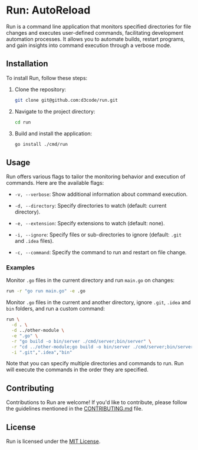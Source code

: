 # Run: AutoReload

Run is a command line application that monitors specified directories for file changes and executes
user-defined commands, facilitating development automation processes. It allows you to automate
builds, restart programs, and gain insights into command execution through a verbose mode.

## Installation

To install Run, follow these steps:

1. Clone the repository:

   ```bash
   git clone git@github.com:d3code/run.git
   ```

2. Navigate to the project directory:

   ```bash
   cd run
   ```

3. Build and install the application:

   ```bash
   go install ./cmd/run
   ```

## Usage

Run offers various flags to tailor the monitoring behavior and execution of commands. Here are the
available flags:

- `-v, --verbose`: Show additional information about command execution.

- `-d, --directory`: Specify directories to watch (default: current directory).

- `-e, --extension`: Specify extensions to watch (default: none).

- `-i, --ignore`: Specify files or sub-directories to ignore (default: `.git` and `.idea` files).

- `-c, --command`: Specify the command to run and restart on file change.

### Examples

Monitor `.go` files in the current directory and run `main.go` on changes:

```bash
run -r "go run main.go" -e .go
```

Monitor `.go` files in the current and another directory, ignore `.git`, `.idea` and `bin` folders,
and run a custom command:

```bash
run \
  -d . \
  -d ../other-module \
  -e ".go" \
  -r "go build -o bin/server ./cmd/server;bin/server" \
  -r "cd ../other-module;go build -o bin/server ./cmd/server;bin/server" \
  -i ".git",".idea","bin"
```

Note that you can specify multiple directories and commands to run. Run will execute the commands in
the order they are specified.

## Contributing

Contributions to Run are welcome! If you'd like to contribute, please follow the guidelines
mentioned in the [CONTRIBUTING.md](CONTRIBUTING.md) file.

## License

Run is licensed under the [MIT License](LICENSE.md).
